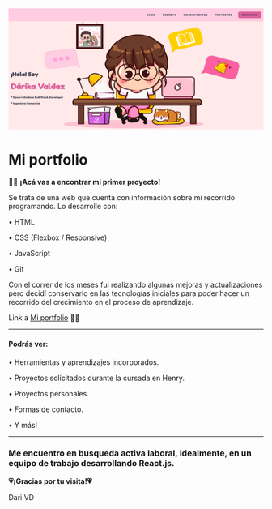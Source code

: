 <img src = "./img/screen.png"  whidth = "100%"/>

# Mi portfolio

👩‍💻 **¡Acá vas a encontrar mi primer proyecto!**

Se trata de una web que cuenta con información sobre mi recorrido programando. Lo desarrolle con:

• HTML

• CSS (Flexbox / Responsive)

• JavaScript

• Git

Con el correr de los meses fui realizando algunas mejoras y actualizaciones pero decidí conservarlo en las tecnologías iniciales para poder hacer un recorrido del crecimiento en el proceso de aprendizaje. 

Link a [Mi portfolio](https://darika-valdez.vercel.app/) 🏃‍♀️

---

#### Podrás ver:

• Herramientas y aprendizajes incorporados.

• Proyectos solicitados durante la cursada en Henry.

• Proyectos personales.

• Formas de contacto.

• Y más!

---

### Me encuentro en busqueda activa laboral, idealmente, en un equipo de trabajo desarrollando React.js.

**💗¡Gracias por tu visita!💗**

Dari VD
